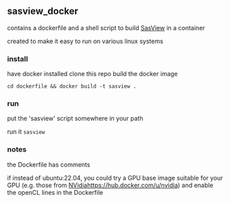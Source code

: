 ## sasview_docker

contains a dockerfile and a shell script to build [SasView](https://github.com/SasView/sasview) in a container

created to make it easy to run on various linux systems

### install
have docker installed
clone this repo
build the docker image
```
cd dockerfile && docker build -t sasview .
```

### run
put the 'sasview' script somewhere in your path

run it `sasview`

### notes
the Dockerfile has comments

if instead of ubuntu:22.04, you could try a GPU base image suitable for your GPU (e.g. those from [NVidia](https://hub.docker.com/u/nvidia)https://hub.docker.com/u/nvidia) and enable the openCL lines in the Dockerfile
